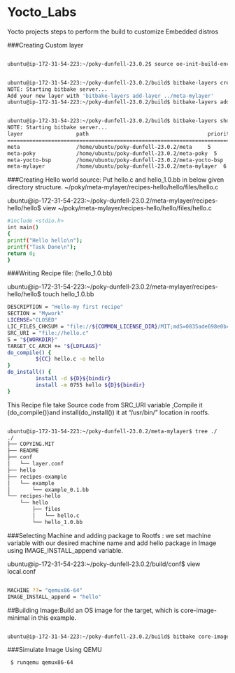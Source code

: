 # Yocto_Labs
Yocto projects steps to perform the build to customize Embedded distros


###Creating Custom layer
```bash

ubuntu@ip-172-31-54-223:~/poky-dunfell-23.0.2$ source oe-init-build-env 

```

```bash

ubuntu@ip-172-31-54-223:~/poky-dunfell-23.0.2/build$ bitbake-layers create-layer ../meta-mylayer
NOTE: Starting bitbake server...
Add your new layer with 'bitbake-layers add-layer ../meta-mylayer'
ubuntu@ip-172-31-54-223:~/poky-dunfell-23.0.2/build$ bitbake-layers add-layer ../meta-mylayer
```


```bash

ubuntu@ip-172-31-54-223:~/poky-dunfell-23.0.2/build$ bitbake-layers show-layers
NOTE: Starting bitbake server...
layer                 path                                      priority
==========================================================================
meta                  /home/ubuntu/poky-dunfell-23.0.2/meta     5
meta-poky             /home/ubuntu/poky-dunfell-23.0.2/meta-poky  5
meta-yocto-bsp        /home/ubuntu/poky-dunfell-23.0.2/meta-yocto-bsp  5
meta-mylayer          /home/ubuntu/poky-dunfell-23.0.2/meta-mylayer  6
```




###Creating Hello world source:
Put hello.c and hello_1.0.bb in below given directory structure. ~/poky/meta-mylayer/recipes-hello/hello/files/hello.c

ubuntu@ip-172-31-54-223:~/poky-dunfell-23.0.2/meta-mylayer/recipes-hello/hello$ view ~/poky/meta-mylayer/recipes-hello/hello/files/hello.c

```bash
#include <stdio.h>
int main()
{
printf("Hello hello\n");
printf("Task Done\n");
return 0;
}
```

###Writing Recipe file: (hello_1.0.bb)

ubuntu@ip-172-31-54-223:~/poky-dunfell-23.0.2/meta-mylayer/recipes-hello/hello$ touch hello_1.0.bb

```bash
DESCRIPTION = "Hello-my first recipe"
SECTION = "Mywork"
LICENSE="CLOSED"
LIC_FILES_CHKSUM = "file://${COMMON_LICENSE_DIR}/MIT;md5=0835ade698e0bcf8506ecda2f7b4f302"
SRC_URI = "file://hello.c"
S = "${WORKDIR}"
TARGET_CC_ARCH += "${LDFLAGS}"
do_compile() {
         ${CC} hello.c -o hello
}
do_install() {
         install -d ${D}${bindir}
         install -m 0755 hello ${D}${bindir}
}


```

This Recipe file take Source code from SRC_URI variable ,Compile it (do_compile())and install(do_install()) it at “/usr/bin/” location in rootfs.



```bash

ubuntu@ip-172-31-54-223:~/poky-dunfell-23.0.2/meta-mylayer$ tree ./
./
├── COPYING.MIT
├── README
├── conf
│   └── layer.conf
├── hello
├── recipes-example
│   └── example
│       └── example_0.1.bb
└── recipes-hello
    └── hello
        ├── files
        │   └── hello.c
        └── hello_1.0.bb

```

###Selecting Machine and adding package to Rootfs : we set machine variable with our desired machine name and add hello package in Image using IMAGE_INSTALL_append variable.


ubuntu@ip-172-31-54-223:~/poky-dunfell-23.0.2/build/conf$ view local.conf

```bash

MACHINE ??= "qemux86-64"
IMAGE_INSTALL_append = "hello"
```

##Building Image:Build an OS image for the target, which is core-image-minimal in this example.

```bash

ubuntu@ip-172-31-54-223:~/poky-dunfell-23.0.2/build$ bitbake core-image-minimal

```

###Simulate Image Using QEMU

```bash
 $ runqemu qemux86-64
 
 ```
 
 